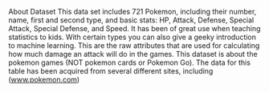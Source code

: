 About Dataset
This data set includes 721 Pokemon, including their number, name, first and second type, and basic stats: HP, Attack, Defense, Special Attack, Special Defense, and Speed. It has been of great use when teaching statistics to kids. With certain types you can also give a geeky introduction to machine learning.
This are the raw attributes that are used for calculating how much damage an attack will do in the games. This dataset is about the pokemon games (NOT pokemon cards or Pokemon Go).
The data for this table has been acquired from several different sites, including (www.pokemon.com)  
